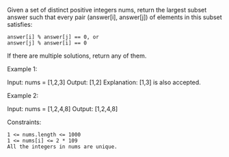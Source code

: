 Given a set of distinct positive integers nums, return the largest subset answer such that every pair (answer[i], answer[j]) of elements in this subset satisfies:

    answer[i] % answer[j] == 0, or
    answer[j] % answer[i] == 0

If there are multiple solutions, return any of them.

 

Example 1:

Input: nums = [1,2,3]
Output: [1,2]
Explanation: [1,3] is also accepted.

Example 2:

Input: nums = [1,2,4,8]
Output: [1,2,4,8]

 

Constraints:

    1 <= nums.length <= 1000
    1 <= nums[i] <= 2 * 109
    All the integers in nums are unique.

